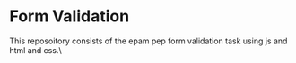 # Form Validation

This reposoitory consists of the epam pep form validation task using js and html and css.\
